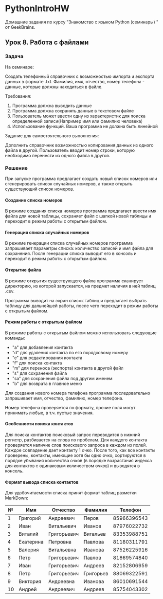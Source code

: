# PythonIntroHW

Домашние задания по курсу "Знакомство с языком Python (семинары)
" от GeekBrains.

## Урок 8. Работа с файлами

### Задача

На семинаре:

Создать телефонный справочник с
возможностью импорта и экспорта данных в
формате .txt. Фамилия, имя, отчество, номер
телефона - данные, которые должны находиться
в файле.

Требования:

1. Программа должна выводить данные
2. Программа должна сохранять данные в
текстовом файле
3. Пользователь может ввести одну из
характеристик для поиска определенной
записи(Например имя или фамилию
человека)
4. Использование функций. Ваша программа
не должна быть линейной

Задание для самостоятельного выполнения:

Дополнить справочник возможностью копирования данных из одного файла в другой. Пользователь вводит номер строки, которую необходимо перенести из одного файла в другой.

### Решение

При запуске программа предлагает создать новый список номеров 
или сгенерировать список случайных номеров, а также открыть 
существующий список номеров.

#### Создание списка номеров

В режиме создания списка номеров программа предлагает ввести имя
файла для новой таблицы, сохраняет файл с шапкой новой таблицы и переходит
в режим работы с открытым файлом.

#### Генерация списка случайных номеров

В режиме генерации списка случайных номеров программа 
запрашивает параметры списка: количество записей и имя 
файла для сохранения. После генерации списка выводит его
в консоль и переходит в режим работы с открытым файлом.

#### Открытие файла

В режиме открытия существующего файла программа 
сканирует директорию, из которой запускается, на предмет
наличия в ней таблиц .csv.

Программа выводит на экран список таблиц и предлагает выбрать
таблицу для дальнейшей работы, после чего переходит в режим работы с открытым файлом.

#### Режим работы с открытым файлом

В режиме работы с открытым файлом можно использовать следующие команды:

- "a" для добавления контакта
- "d" для удаления контакта по его порядковому номеру
- "e" для редактирования контакта
- "f" для поиска контакта
- "m" для переноса (экспорта) контакта в другой файл
- "s" для сохранения файла
- "sa" для сохранения файла под другим именем
- "b" для возврата в главное меню

Для создания нового номера телефона программа последовательно
запрашивает имя, отчество, фамилию, номер телефона.

Номер телефона проверяется по формату, прочие поля 
могут принимать любые, в т.ч. пустые значения.

#### Особенности поиска контактов

Для поиска контактов поисковый запрос переводится в нижний регистр,
разбивается на слова по пробелам. Для каждого контакта проверяется
наличие слов поискового запроса в каждом из полей. Каждое совпадение
дает контакту 1 очко. После того, как все контакты проверены, контакты,
имеющие хотя бы одно очко, сортируются в порядке убывания количества очков
(в порядке возрастания индекса для контактов с одинаковым количеством очков)
и выводятся в консоль.

#### Формат вывода списка контактов

Для удобочитаемости списка принят формат таблиц разметки MarkDown:

| №  | Имя       | Отчество    | Фамилия   | Телефон     | 
|----|-----------|-------------|-----------|-------------|
| 1  | Григорий  | Андреевич   | Перов     | 85966396543 | 
| 2  | Иван      | Витальевич  | Иванов    | 87976022732 | 
| 3  | Виталий   | Григорьевич | Витальев  | 83353988751 | 
| 4  | Екатерина | Петровна    | Павлова   | 81180311791 | 
| 5  | Валерия   | Витальевна  | Иванова   | 87526225916 | 
| 6  | Петр      | Григорьевич | Павлов    | 81869574840 | 
| 7  | Иван      | Григорьевич | Андреев   | 82152806959 | 
| 8  | Петр      | Григорьевич | Григорьев | 88069322591 | 
| 9  | Виктория  | Андреевна   | Иванова   | 86010691544 | 
| 10 | Андрей    | Андреевич   | Андреев   | 85754043302 | 